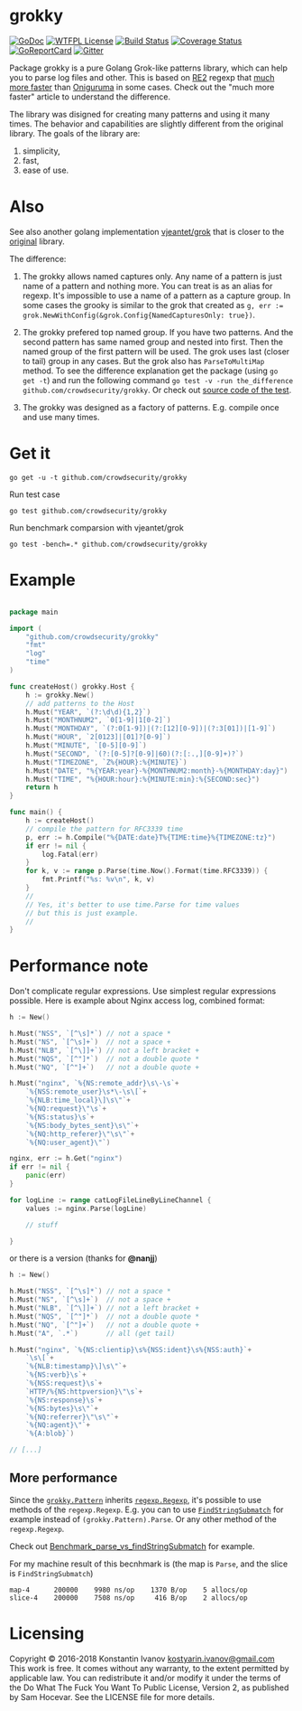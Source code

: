 # grokky

[![GoDoc](https://godoc.org/github.com/crowdsecurity/grokky?status.svg)](https://godoc.org/github.com/crowdsecurity/grokky)
[![WTFPL License](https://img.shields.io/badge/license-wtfpl-blue.svg)](http://www.wtfpl.net/about/)
[![Build Status](https://travis-ci.org/crowdsecurity/grokky.svg)](https://travis-ci.org/crowdsecurity/grokky)
[![Coverage Status](https://coveralls.io/repos/crowdsecurity/grokky/badge.svg?branch=master)](https://coveralls.io/r/crowdsecurity/grokky?branch=master)
[![GoReportCard](https://goreportcard.com/badge/crowdsecurity/grokky)](https://goreportcard.com/report/crowdsecurity/grokky)
[![Gitter](https://img.shields.io/badge/chat-on_gitter-46bc99.svg?logo=data:image%2Fsvg%2Bxml%3Bbase64%2CPHN2ZyB4bWxucz0iaHR0cDovL3d3dy53My5vcmcvMjAwMC9zdmciIGhlaWdodD0iMTQiIHdpZHRoPSIxNCI%2BPGcgZmlsbD0iI2ZmZiI%2BPHJlY3QgeD0iMCIgeT0iMyIgd2lkdGg9IjEiIGhlaWdodD0iNSIvPjxyZWN0IHg9IjIiIHk9IjQiIHdpZHRoPSIxIiBoZWlnaHQ9IjciLz48cmVjdCB4PSI0IiB5PSI0IiB3aWR0aD0iMSIgaGVpZ2h0PSI3Ii8%2BPHJlY3QgeD0iNiIgeT0iNCIgd2lkdGg9IjEiIGhlaWdodD0iNCIvPjwvZz48L3N2Zz4%3D&logoWidth=10)](https://gitter.im/crowdsecurity/grokky?utm_source=share-link&utm_medium=link&utm_campaign=share-link)

Package grokky is a pure Golang Grok-like patterns library, which can
help you to parse log files and other. This is based on
[RE2](https://en.wikipedia.org/wiki/RE2_%28software%29)
regexp that
[much more faster](https://swtch.com/~rsc/regexp/regexp1.html)
than
[Oniguruma](https://en.wikipedia.org/wiki/Oniguruma) in some cases.
Check out the "much more faster" article to understand the difference.

The library was disigned for creating many patterns and using it many
times. The behavior and capabilities are slightly different from the
original library. The goals of the library are:
1. simplicity,
2. fast,
3. ease of use.

# Also

See also another golang implementation
[vjeantet/grok](https://github.com/vjeantet/grok) that
is closer to the
[original](https://www.elastic.co/guide/en/logstash/current/plugins-filters-grok.html)
library.

The difference:

1. The grokky allows named captures only. Any name of a pattern is
  just name of a pattern and nothing more. You can treat is as an
  alias for regexp. It's impossible to use a name of a pattern as a
  capture group.  In some cases the grooky is similar to the grok that
  created as `g, err :=
  grok.NewWithConfig(&grok.Config{NamedCapturesOnly: true})`.

2. The grokky prefered top named group. If you have two patterns. And
  the second pattern has same named group and nested into first. Then
  the named group of the first pattern will be used. The grok uses last
  (closer to tail) group in any cases. But the grok also has
  `ParseToMultiMap` method. To see the difference explanation get the
  package (using `go get -t`) and run the following command
  `go test -v -run the_difference github.com/crowdsecurity/grokky`. Or check
  out [source code of the test](https://github.com/crowdsecurity/grokky/blob/master/bench_test.go#L134).

3. The grokky was designed as a factory of patterns. E.g. compile once and use
  many times.

# Get it

```
go get -u -t github.com/crowdsecurity/grokky
```

Run test case

```
go test github.com/crowdsecurity/grokky
```

Run benchmark comparsion with vjeantet/grok

```
go test -bench=.* github.com/crowdsecurity/grokky
```


# Example


```go

package main

import (
	"github.com/crowdsecurity/grokky"
	"fmt"
	"log"
	"time"
)

func createHost() grokky.Host {
	h := grokky.New()
	// add patterns to the Host
	h.Must("YEAR", `(?:\d\d){1,2}`)
	h.Must("MONTHNUM2", `0[1-9]|1[0-2]`)
	h.Must("MONTHDAY", `(?:0[1-9])|(?:[12][0-9])|(?:3[01])|[1-9]`)
	h.Must("HOUR", `2[0123]|[01]?[0-9]`)
	h.Must("MINUTE", `[0-5][0-9]`)
	h.Must("SECOND", `(?:[0-5]?[0-9]|60)(?:[:.,][0-9]+)?`)
	h.Must("TIMEZONE", `Z%{HOUR}:%{MINUTE}`)
	h.Must("DATE", "%{YEAR:year}-%{MONTHNUM2:month}-%{MONTHDAY:day}")
	h.Must("TIME", "%{HOUR:hour}:%{MINUTE:min}:%{SECOND:sec}")
	return h
}

func main() {
	h := createHost()
	// compile the pattern for RFC3339 time
	p, err := h.Compile("%{DATE:date}T%{TIME:time}%{TIMEZONE:tz}")
	if err != nil {
		log.Fatal(err)
	}
	for k, v := range p.Parse(time.Now().Format(time.RFC3339)) {
		fmt.Printf("%s: %v\n", k, v)
	}
	//
	// Yes, it's better to use time.Parse for time values
	// but this is just example.
	//
}

```

# Performance note

Don't complicate regular expressions. Use simplest regular expressions possible.
Here is example about Nginx access log, combined format:

```go
h := New()

h.Must("NSS", `[^\s]*`) // not a space *
h.Must("NS", `[^\s]+`)  // not a space +
h.Must("NLB", `[^\]]+`) // not a left bracket +
h.Must("NQS", `[^"]*`)  // not a double quote *
h.Must("NQ", `[^"]+`)   // not a double quote +

h.Must("nginx", `%{NS:remote_addr}\s\-\s`+
	`%{NSS:remote_user}\s*\-\s\[`+
	`%{NLB:time_local}\]\s\"`+
	`%{NQ:request}\"\s`+
	`%{NS:status}\s`+
	`%{NS:body_bytes_sent}\s\"`+
	`%{NQ:http_referer}\"\s\"`+
	`%{NQ:user_agent}\"`)

nginx, err := h.Get("nginx")
if err != nil {
	panic(err)
}

for logLine := range catLogFileLineByLineChannel {
	values := nginx.Parse(logLine)

	// stuff

}
```

or there is a version (thanks for __@nanjj__)

```go
h := New()

h.Must("NSS", `[^\s]*`) // not a space *
h.Must("NS", `[^\s]+`)  // not a space +
h.Must("NLB", `[^\]]+`) // not a left bracket +
h.Must("NQS", `[^"]*`)  // not a double quote *
h.Must("NQ", `[^"]+`)   // not a double quote +
h.Must("A", `.*`)       // all (get tail)

h.Must("nginx", `%{NS:clientip}\s%{NSS:ident}\s%{NSS:auth}`+
	`\s\[`+
	`%{NLB:timestamp}\]\s\"`+
	`%{NS:verb}\s`+
	`%{NSS:request}\s`+
	`HTTP/%{NS:httpversion}\"\s`+
	`%{NS:response}\s`+
	`%{NS:bytes}\s\"`+
	`%{NQ:referrer}\"\s\"`+
	`%{NQ:agent}\"`+
	`%{A:blob}`)

// [...]
```

## More performance

Since the
[`grokky.Pattern`](https://godoc.org/github.com/crowdsecurity/grokky#Pattern)
inherits [`regexp.Regexp`](https://godoc.org/regexp#Regexp), it's possible
to use methods of the `regexp.Regexp`. E.g. you can to use
[`FindStringSubmatch`](https://godoc.org/regexp#Regexp.FindStringSubmatch)
for example instead of `(grokky.Pattern).Parse`. Or any other method of
the `regexp.Regexp`.

Check out
[Benchmark_parse_vs_findStringSubmatch](https://github.com/crowdsecurity/grokky/blob/master/bench_test.go#L409)
for example.

For my machine result of this becnhmark is (the map is `Parse`, and the slice is
`FindStringSubmatch`)

```
map-4      200000    9980 ns/op    1370 B/op    5 allocs/op
slice-4    200000    7508 ns/op     416 B/op    2 allocs/op
```

# Licensing

Copyright © 2016-2018 Konstantin Ivanov <kostyarin.ivanov@gmail.com>  
This work is free. It comes without any warranty, to the extent
permitted by applicable law. You can redistribute it and/or modify
it under the terms of the Do What The Fuck You Want To Public License,
Version 2, as published by Sam Hocevar. See the LICENSE file for
more details.
